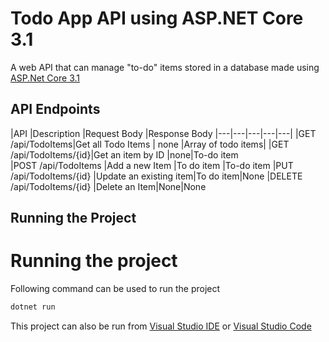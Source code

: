 # Todo App API using ASP.NET Core 3.1

A web API that can manage "to-do" items stored in a database made using [ASP.Net Core 3.1](https://docs.microsoft.com/en-us/aspnet/core/?view=aspnetcore-3.1)

## API Endpoints

|API   |Description   |Request Body   |Response Body 
|---|---|---|---|---|
|GET /api/TodoItems|Get all Todo Items  | none  |Array of todo items|
|GET /api/TodoItems/{id}|Get an item by ID   |none|To-do item   
|POST /api/TodoItems |Add a new Item   |To do item |To-do item
|PUT /api/TodoItems/{id} |Update an existing item|To do item|None
|DELETE /api/TodoItems/{id} |Delete an Item|None|None   

## Running the Project

# Running the project

Following command can be used to run the project
```sh
dotnet run
```

This project can also be run from [Visual Studio IDE](https://visualstudio.microsoft.com/) or [Visual Studio Code](https://code.visualstudio.com/)


